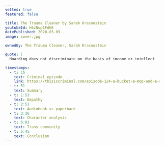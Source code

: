 ```yaml
---
vetted: true
featured: false

title: The Trauma Cleaner by Sarah Krasnostein
youtubeId: H6zNup1FdH8
datePublished: 2020-03-03
image: cover.jpg

ownedBy: The Trauma Cleaner, Sarah Krasnostein

quote: |
  Hoarding does not discriminate on the basis of income or intellect

timestamps:
  - t: 15
    text: Criminal episode
    link: https://thisiscriminal.com/episode-124-a-bucket-a-mop-and-a-sledgehammer-10-11-2019/
  - t: 51
    text: Summary
  - t: 1:53
    text: Empathy
  - t: 2:51
    text: Audiobook vs paperback
  - t: 3:36
    text: Character analysis
  - t: 5:03
    text: Trans community
  - t: 5:45
    text: Conclusion
---
```

